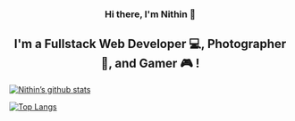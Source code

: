<h3 align="center">
Hi there, I'm Nithin 👋
</h3>

<h2 align="center">
I'm a Fullstack Web Developer 💻, Photographer 📸, and Gamer 🎮 !
</h2>

[![Nithin’s github stats](https://github-readme-stats.vercel.app/api?username=Nithixz)](https://github.com/Nithixz)

[![Top Langs](https://github-readme-stats.vercel.app/api/top-langs/?username=Nithixz&layout=compact)](https://github.com/Nithixz)

<!--
**Nithixz/Nithixz** is a ✨ _special_ ✨ repository because its `README.md` (this file) appears on your GitHub profile.

Here are some ideas to get you started:

- 🔭 I’m currently working on ...
- 🌱 I’m currently learning ...
- 👯 I’m looking to collaborate on ...
- 🤔 I’m looking for help with ...
- 💬 Ask me about ...
- 📫 How to reach me: ...
- 😄 Pronouns: ...
- ⚡ Fun fact: ...
-->
